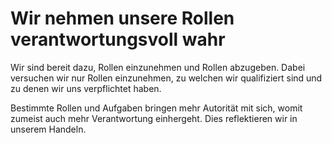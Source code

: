 ﻿<!---
   NAME - The NAME of this project is:
ethos

  FILE - The FILENAME of the current file is:
/v6a3.md

  CREATION - This project was CREATED on:
2017-01-28-16:15:00 UTC

  MODIFICATION - This project was last MODIFIED on:
2017-01-28-16:15:00 UTC

  VERSION - The current VERSION of this project is:
<git-commit-hash>-2017-01-28-16:15:00 UTC

  CREATOR(S) - This project was CREATED by:
Michael Czechowski, Martin Maga

  CONTACT - You can CONTACT the creator(s) or developer(s) of this project at:
E-Mail: mail@martinmaga.de

  COPYRIGHT - The COPYRIGHT holder of this project is:
COPYRIGHT (c) 2016 Martin Maga

  LICENSE - This project is LICENSED under the following license:
Martin Maga 2016 CC BY-SA 4.0 https://creativecommons.org

  SUBFILE – This is a SUBFILE! For more INFORMATION on this project go to:
/README.md
--->
# Wir nehmen unsere Rollen verantwortungsvoll wahr
Wir sind bereit dazu, Rollen einzunehmen und Rollen abzugeben.
Dabei versuchen wir nur Rollen einzunehmen, zu welchen wir qualifiziert sind und zu denen wir uns verpflichtet haben.

Bestimmte Rollen und Aufgaben bringen mehr Autorität mit sich, womit zumeist auch mehr Verantwortung einhergeht.
Dies reflektieren wir in unserem Handeln.
